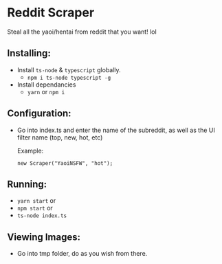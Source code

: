 # Reddit Scraper

Steal all the yaoi/hentai from reddit that you want! lol

## Installing:

- Install `ts-node` & `typescript` globally.
  - `npm i ts-node typescript -g`
- Install dependancies
  - `yarn` or `npm i`

## Configuration:

- Go into index.ts and enter the name of the subreddit, as well as the UI filter name (top, new, hot, etc)

  Example:

  ```
  new Scraper("YaoiNSFW", "hot");
  ```

## Running:

- `yarn start` or
- `npm start` or
- `ts-node index.ts`

## Viewing Images:

- Go into tmp folder, do as you wish from there.
